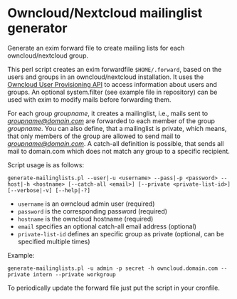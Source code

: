 # Owncloud/Nextcloud mailinglist generator

Generate an exim forward file to create mailing lists for each owncloud/nextcloud group.

This perl script creates an exim forwardfile `$HOME/.forward`, based on the users and groups in an owncloud/nextcloud installation. It uses the [Owncloud User Provisioning API](https://doc.owncloud.org/server/8.0/admin_manual/configuration_user/user_provisioning_api.html) to access information about users and groups. An optional system.filter (see example file in repository) can be used with exim to modify mails before forwarding them.

For each group *groupname*, it creates a mailinglist, i.e., mails sent to *groupname@domain.com* are forwarded to each member of the group *groupname*. You can also define, that a mailinglist is private, which means, that only members of the group are allowed to send mail to *groupname@domain.com*. A catch-all definition is possible, that sends all mail to domain.com which does not match any group to a specific recipient.

Script usage is as follows:

`generate-mailinglists.pl --user|-u <username> --pass|-p <password> --host|-h <hostname> [--catch-all <email>] [--private <private-list-id>] [--verbose|-v] [--help|-?]`

* `username` is an owncloud admin user (required)
* `password` is the corresponding password (required)
* `hostname` is the owncloud hostname (required)
* `email` specifies an optional catch-all email address (optional)
* `private-list-id` defines an specific group as private (optional, can be specified multiple times)
    
Example:

`generate-mailinglists.pl -u admin -p secret -h owncloud.domain.com --private intern --private workgroup`

To periodically update the forward file just put the script in your cronfile.
